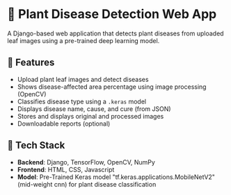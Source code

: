 # 🌿 Plant Disease Detection Web App

A Django-based web application that detects plant diseases from uploaded leaf images using a pre-trained deep learning model.

## 🚀 Features

- Upload plant leaf images and detect diseases
- Shows disease-affected area percentage using image processing (OpenCV)
- Classifies disease type using a `.keras` model
- Displays disease name, cause, and cure (from JSON)
- Stores and displays original and processed images
- Downloadable reports (optional)

## 🧠 Tech Stack

- **Backend**: Django, TensorFlow, OpenCV, NumPy
- **Frontend**: HTML, CSS, Javascript
- **Model**: Pre-Trained Keras model "tf.keras.applications.MobileNetV2" (mid-weight cnn) for plant disease classification
